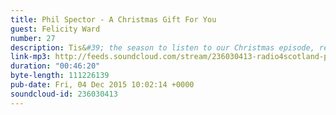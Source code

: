 ```yaml
---
title: Phil Spector - A Christmas Gift For You
guest: Felicity Ward
number: 27
description: Tis&#39; the season to listen to our Christmas episode, reviewing Phil Spector&#39;s &quot;A Christmas Gift For You From Phil Spector&quot;. We&#39;re joined by guest Felicity Ward as we unpack the Christmas mysteries of JFK, Cthulhu, mononucleosis and supposed &quot;bluebirds&quot;
link-mp3: http://feeds.soundcloud.com/stream/236030413-radio4scotland-phil-spector-a-christmas-gif.mp3
duration: "00:46:20"
byte-length: 111226139
pub-date: Fri, 04 Dec 2015 10:02:14 +0000
soundcloud-id: 236030413
---
```

